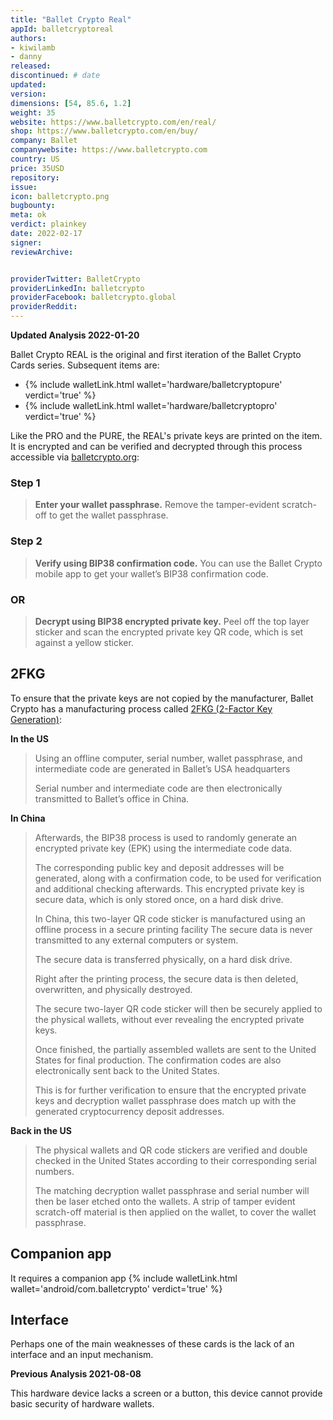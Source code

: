 ```yaml
---
title: "Ballet Crypto Real"
appId: balletcryptoreal
authors:
- kiwilamb
- danny
released: 
discontinued: # date
updated:
version:
dimensions: [54, 85.6, 1.2]
weight: 35
website: https://www.balletcrypto.com/en/real/
shop: https://www.balletcrypto.com/en/buy/
company: Ballet
companywebsite: https://www.balletcrypto.com
country: US
price: 35USD
repository: 
issue:
icon: balletcrypto.png
bugbounty:
meta: ok
verdict: plainkey
date: 2022-02-17
signer:
reviewArchive:


providerTwitter: BalletCrypto
providerLinkedIn: balletcrypto
providerFacebook: balletcrypto.global
providerReddit: 
---
```



**Updated Analysis 2022-01-20**

Ballet Crypto REAL is the original and first iteration of the Ballet Crypto Cards series. Subsequent items are:

- {% include walletLink.html wallet='hardware/balletcryptopure' verdict='true' %}
- {% include walletLink.html wallet='hardware/balletcryptopro' verdict='true' %}

Like the PRO and the PURE, the REAL's private keys are printed on the item. It is encrypted and can be verified and decrypted through this process accessible via [balletcrypto.org](https://www.balletcrypto.org/#/):

### Step 1

> **Enter your wallet passphrase.** Remove the tamper-evident scratch-off to get the wallet passphrase.

### Step 2

> **Verify using BIP38 confirmation code.** You can use the Ballet Crypto mobile app to get your wallet’s BIP38 confirmation code.

### OR

> **Decrypt using BIP38 encrypted private key.** Peel off the top layer sticker and scan the encrypted private key QR code, which is set against a yellow sticker.

## 2FKG

To ensure that the private keys are not copied by the manufacturer, Ballet Crypto has a manufacturing process called [2FKG (2-Factor Key Generation)](https://www.balletcrypto.com/en/2FKG-graphic/):

**In the US**

> Using an offline computer, serial number, wallet passphrase, and intermediate code are generated in Ballet’s USA headquarters
>
> Serial number and intermediate code are then electronically transmitted to Ballet’s office in China.

**In China**

> Afterwards, the BIP38 process is used to randomly generate an encrypted private key (EPK) using the intermediate code data.
>
> The corresponding public key and deposit addresses will be generated, along with a confirmation code, to be used for verification and additional checking afterwards.
This encrypted private key is secure data, which is only stored once, on a hard disk drive.
> 
> In China, this two-layer QR code sticker is manufactured using an offline process in a secure printing facility
The secure data is never transmitted to any external computers or system.
>
> The secure data is transferred physically, on a hard disk drive.
>
> Right after the printing process, the secure data is then deleted, overwritten, and physically destroyed.
> 
> The secure two-layer QR code sticker will then be securely applied to the physical wallets, without ever revealing the encrypted private keys.
>
> Once finished, the partially assembled wallets are sent to the United States for final production.
The confirmation codes are also electronically sent back to the United States.
> 
> This is for further verification to ensure that the encrypted private keys and decryption wallet passphrase does match up with the generated cryptocurrency deposit addresses.

**Back in the US**

> The physical wallets and QR code stickers are verified and double checked in the United States according to their corresponding serial numbers.
>
> The matching decryption wallet passphrase and serial number will then be laser etched onto the wallets.
A strip of tamper evident scratch-off material is then applied on the wallet, to cover the wallet passphrase.

## Companion app

It requires a companion app {% include walletLink.html wallet='android/com.balletcrypto' verdict='true' %}

## Interface 

Perhaps one of the main weaknesses of these cards is the lack of an interface and an input mechanism. 

**Previous Analysis 2021-08-08**

This hardware device lacks a screen or a button, this device cannot provide basic security of hardware wallets.

